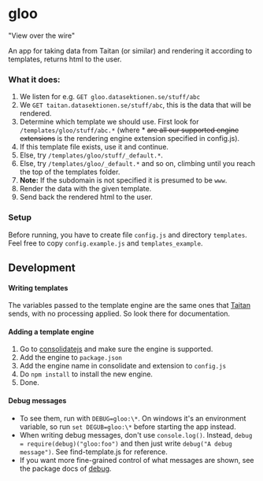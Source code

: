 # gloo
"View over the wire"

An app for taking data from Taitan (or similar) and rendering it according to templates, returns html to the user.

### What it does:
 1. We listen for e.g. `GET gloo.datasektionen.se/stuff/abc`
 2. We `GET taitan.datasektionen.se/stuff/abc`, this is the data that will be rendered.
 3. Determine which template we should use. First look for `/templates/gloo/stuff/abc.*` (where * ~~are all our supported engine extensions~~ is the rendering engine extension specified in config.js).
   1. If this template file exists, use it and continue.
   2. Else, try `/templates/gloo/stuff/_default.*`.
   3. Else, try `/templates/gloo/_default.*` and so on, climbing until you reach the top of the templates folder.
   4. **Note:** If the subdomain is not specified it is presumed to be `www`.
 4. Render the data with the given template.
 5. Send back the rendered html to the user.

### Setup

Before running, you have to create file `config.js` and directory `templates`. Feel free to copy `config.example.js` and `templates_example`.

## Development

#### Writing templates
The variables passed to the template engine are the same ones that [Taitan](https://github.com/datasektionen/taitan) sends, with no processing applied.
So look there for documentation.

#### Adding a template engine
 1. Go to [consolidatejs](https://www.npmjs.com/package/consolidate) and make sure the engine is supported.
 2. Add the engine to `package.json`
 3. Add the engine name in consolidate and extension to `config.js`
 4. Do `npm install` to install the new engine.
 5. Done.

#### Debug messages
 * To see them, run with `DEBUG=gloo:\*`. On windows it's an environment variable, so run `set DEGUB=gloo:\*` before starting the app instead.
 * When writing debug messages, don't use `console.log()`. Instead, `debug = require(debug)("gloo:foo")` and then just write `debug("A debug message")`. See find-template.js for reference.
 * If you want more fine-grained control of what messages are shown, see the package docs of [debug](https://www.npmjs.com/package/debug).
